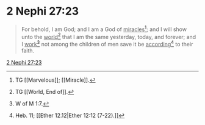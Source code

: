 # 2 Nephi 27:23

> For behold, I am God; and I am a God of <u>miracles</u>[^a]; and I will show unto the <u>world</u>[^b] that I am the same yesterday, today, and forever; and I <u>work</u>[^c] not among the children of men save it be <u>according</u>[^d] to their faith.

[2 Nephi 27:23](https://www.churchofjesuschrist.org/study/scriptures/bofm/2-ne/27?lang=eng&id=p23#p23)


[^a]: TG [[Marvelous]]; [[Miracle]].
[^b]: TG [[World, End of]].
[^c]: W of M 1:7.
[^d]: Heb. 11; [[Ether 12.12|Ether 12:12 (7-22).]]
